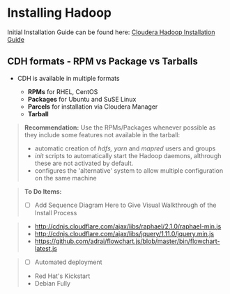 # Installing Hadoop 

Initial Installation Guide can be found here:
[Cloudera Hadoop Installation Guide](https://github.com/nafis/Big-Data-Development-Environment/blob/master/Cloudera-Installation/docs/Automated%20Installation%20by%20Cloudera%20Manager.md)


## CDH formats - RPM vs Package vs Tarballs

* CDH is available in multiple formats

  - **RPMs** for RHEL, CentOS
  - **Packages** for Ubuntu and SuSE Linux
  - **Parcels** for installation via Cloudera Manager
  - **Tarball** 

> **Recommendation:** Use the RPMs/Packages whenever possible as they include some features not available in the tarball:
>
> - automatic creation of *hdfs, yarn* and *mapred* users and groups 
> - *init* scripts to automatically start the Hadoop daemons, althrough these are not activated by default. 
> - configures the 'alternative' system to allow multiple configuration on the same machine



> **To Do Items:** 
> - [ ] Add Sequence Diagram Here to Give Visual Walkthrough of the Install Process

> - http://cdnjs.cloudflare.com/ajax/libs/raphael/2.1.0/raphael-min.js
> - http://cdnjs.cloudflare.com/ajax/libs/jquery/1.11.0/jquery.min.js
> - https://github.com/adrai/flowchart.js/blob/master/bin/flowchart-latest.js

> - [ ] Automated deployment
> - Red Hat's Kickstart
> - Debian Fully
